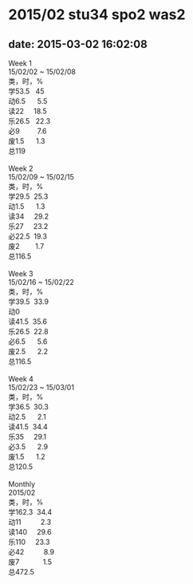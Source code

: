 # 2015/02 stu34 spo2 was2

date: 2015-03-02 16:02:08
---
<div style="word-wrap: break-word; -webkit-nbsp-mode: space; -webkit-line-break: after-white-space;"><div style="font-family: Courier, &amp;quot;Courier New&amp;quot;, monospace;">Week 1</div><div style="font-family: Courier, &amp;quot;Courier New&amp;quot;, monospace;">15/02/02 ~ 15/02/08</div><div style="font-family: Courier, &amp;quot;Courier New&amp;quot;, monospace;">类，时，%</div><div style="font-family: Courier, &amp;quot;Courier New&amp;quot;, monospace;">学53.5 &nbsp; 45</div><div style="font-family: Courier, &amp;quot;Courier New&amp;quot;, monospace;">动6.5 &nbsp; &nbsp; &nbsp;5.5</div><div style="font-family: Courier, &amp;quot;Courier New&amp;quot;, monospace;">读22 &nbsp; &nbsp; 18.5</div><div style="font-family: Courier, &amp;quot;Courier New&amp;quot;, monospace;">乐26.5 &nbsp; 22.3</div><div style="font-family: Courier, &amp;quot;Courier New&amp;quot;, monospace;">必9 &nbsp; &nbsp; &nbsp; &nbsp; 7.6</div><div style="font-family: Courier, &amp;quot;Courier New&amp;quot;, monospace;">废1.5 &nbsp; &nbsp; &nbsp;1.3</div><div style="font-family: Courier, &amp;quot;Courier New&amp;quot;, monospace;">总119</div><div style="font-family: Courier, &amp;quot;Courier New&amp;quot;, monospace;"><br/></div><div style="font-family: Courier, &amp;quot;Courier New&amp;quot;, monospace;">Week 2</div><div style="font-family: Courier, &amp;quot;Courier New&amp;quot;, monospace;">15/02/09 ~ 15/02/15</div><div style="font-family: Courier, &amp;quot;Courier New&amp;quot;, monospace;">类，时，%</div><div style="font-family: Courier, &amp;quot;Courier New&amp;quot;, monospace;">学29.5 &nbsp;25.3</div><div style="font-family: Courier, &amp;quot;Courier New&amp;quot;, monospace;">动1.5 &nbsp; &nbsp; &nbsp;1.3</div><div style="font-family: Courier, &amp;quot;Courier New&amp;quot;, monospace;">读34 &nbsp; &nbsp; 29.2</div><div style="font-family: Courier, &amp;quot;Courier New&amp;quot;, monospace;">乐27 &nbsp; &nbsp; 23.2</div><div style="font-family: Courier, &amp;quot;Courier New&amp;quot;, monospace;">必22.5 &nbsp;19.3</div><div style="font-family: Courier, &amp;quot;Courier New&amp;quot;, monospace;">废2 &nbsp; &nbsp; &nbsp; &nbsp;1.7</div><div style="font-family: Courier, &amp;quot;Courier New&amp;quot;, monospace;">总116.5</div><div style="font-family: Courier, &amp;quot;Courier New&amp;quot;, monospace;"><br/></div><div style="font-family: Courier, &amp;quot;Courier New&amp;quot;, monospace;">Week 3</div><div style="font-family: Courier, &amp;quot;Courier New&amp;quot;, monospace;">15/02/16 ~ 15/02/22</div><div style="font-family: Courier, &amp;quot;Courier New&amp;quot;, monospace;">类，时，%</div><div style="font-family: Courier, &amp;quot;Courier New&amp;quot;, monospace;">学39.5 &nbsp;33.9</div><div style="font-family: Courier, &amp;quot;Courier New&amp;quot;, monospace;">动0</div><div style="font-family: Courier, &amp;quot;Courier New&amp;quot;, monospace;">读41.5 &nbsp;35.6</div><div style="font-family: Courier, &amp;quot;Courier New&amp;quot;, monospace;">乐26.5 &nbsp;22.8</div><div style="font-family: Courier, &amp;quot;Courier New&amp;quot;, monospace;">必6.5 &nbsp; &nbsp; &nbsp;5.6</div><div style="font-family: Courier, &amp;quot;Courier New&amp;quot;, monospace;">废2.5 &nbsp; &nbsp; &nbsp;2.2</div><div style="font-family: Courier, &amp;quot;Courier New&amp;quot;, monospace;">总116.5</div><div style="font-family: Courier, &amp;quot;Courier New&amp;quot;, monospace;"><br/></div><div style="font-family: Courier, &amp;quot;Courier New&amp;quot;, monospace;">Week 4</div><div style="font-family: Courier, &amp;quot;Courier New&amp;quot;, monospace;">15/02/23 ~ 15/03/01</div><div style="font-family: Courier, &amp;quot;Courier New&amp;quot;, monospace;">类，时，%</div><div style="font-family: Courier, &amp;quot;Courier New&amp;quot;, monospace;">学36.5 &nbsp;30.3</div><div style="font-family: Courier, &amp;quot;Courier New&amp;quot;, monospace;">动2.5 &nbsp; &nbsp; &nbsp;2.1</div><div style="font-family: Courier, &amp;quot;Courier New&amp;quot;, monospace;">读41.5 &nbsp;34.4</div><div style="font-family: Courier, &amp;quot;Courier New&amp;quot;, monospace;">乐35 &nbsp; &nbsp; 29.1</div><div style="font-family: Courier, &amp;quot;Courier New&amp;quot;, monospace;">必3.5 &nbsp; &nbsp; &nbsp;2.9</div><div style="font-family: Courier, &amp;quot;Courier New&amp;quot;, monospace;">废1.5 &nbsp; &nbsp; &nbsp;1.2</div><div style="font-family: Courier, &amp;quot;Courier New&amp;quot;, monospace;">总120.5</div><div style="font-family: Courier, &amp;quot;Courier New&amp;quot;, monospace;"><br/></div><div style="font-family: Courier, &amp;quot;Courier New&amp;quot;, monospace;">Monthly</div><div style="font-family: Courier, &amp;quot;Courier New&amp;quot;, monospace;">2015/02</div><div style="font-family: Courier, &amp;quot;Courier New&amp;quot;, monospace;">类，时，%</div><div style="font-family: Courier, &amp;quot;Courier New&amp;quot;, monospace;">学162.3 &nbsp;34.4</div><div style="font-family: Courier, &amp;quot;Courier New&amp;quot;, monospace;">动11 &nbsp; &nbsp; &nbsp; &nbsp; &nbsp;2.3</div><div style="font-family: Courier, &amp;quot;Courier New&amp;quot;, monospace;">读140 &nbsp; &nbsp; 29.6</div><div style="font-family: Courier, &amp;quot;Courier New&amp;quot;, monospace;">乐110 &nbsp; &nbsp; 23.3</div><div style="font-family: Courier, &amp;quot;Courier New&amp;quot;, monospace;">必42 &nbsp; &nbsp; &nbsp; &nbsp; &nbsp;8.9</div><div style="font-family: Courier, &amp;quot;Courier New&amp;quot;, monospace;">废7 &nbsp; &nbsp; &nbsp; &nbsp; &nbsp; &nbsp;1.5</div><div style="font-family: Courier, &amp;quot;Courier New&amp;quot;, monospace;">总472.5</div></div>
